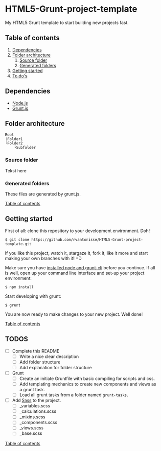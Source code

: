 # HTML5-Grunt-project-template

My HTML5 Grunt template to start building new projects fast.

## Table of contents

1. [Dependencies](#dependencies)
2. [Folder architecture](#folder-architecture)
	1. [Source folder](#source-folder)
	2. [Generated folders](#generated-folders)
3. [Getting started](#getting-started)
4. [To do's](#todos)

## Dependencies

* [Node.js](http://nodejs.org/)
* [Grunt.js](http://gruntjs.com/getting-started)

## Folder architecture

		
	Root
	├Folder1
	└Folder2
		└Subfolder
	

### Source folder

Tekst here

### Generated folders

These files are generated by grunt.js.

[Table of contents](#table-of-contents)

## Getting started

First of all: clone this repository to your development environment. Doh!

	$ git clone https://github.com/rvantonisse/HTML5-Grunt-project-template.git

If you like this project, watch it, stargaze it, fork it, like it more and start making your own branches with it! =D

Make sure you have [installed node and grunt-cli](#Dependencies) before you continue. If all is well, open up your command line interface and set-up your project environment:

	$ npm install

Start developing with grunt:

	$ grunt

You are now ready to make changes to your new project. Well done!

[Table of contents](#table-of-contents)

## TODOS

<!-- List -->
* [ ] Complete this README
	* [ ] Write a nice clear description
	* [ ] Add folder structure
	* [ ] Add explanation for folder structure
* [ ] Grunt
	* [ ] Create an initiate Gruntfile with basic compiling for scripts and css.
	* [ ] Add templating mechanics to create new components and views as a grunt task.
	* [ ] Load all grunt tasks from a folder named `grunt-tasks`.
* [ ] Add [Sass](http://sass-lang.com/) to the project.
	* [ ] _variables.scss
	* [ ] _calculations.scss
	* [ ] _mixins.scss
	* [ ] _components.scss
	* [ ] _views.scss
	* [ ] _base.scss
<!-- /List -->

[Table of contents](#table-of-contents)

